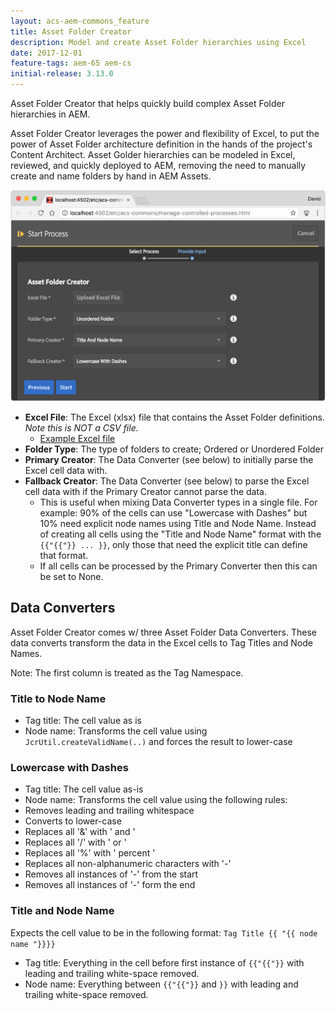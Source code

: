 ```yaml
---
layout: acs-aem-commons_feature
title: Asset Folder Creator
description: Model and create Asset Folder hierarchies using Excel
date: 2017-12-01
feature-tags: aem-65 aem-cs
initial-release: 3.13.0
---
```


Asset Folder Creator that helps quickly build complex Asset Folder hierarchies in AEM. 

Asset Folder Creator leverages the power and flexibility of Excel, to put the power of Asset Folder architecture definition in the hands of the project's Content Architect. Asset Golder hierarchies can be modeled in Excel, reviewed, and quickly deployed to AEM, removing the need to manually create and name folders by hand in AEM Assets.

![Asset Folder Creator](./images/asset-folder-creator.png)

* **Excel File**: The Excel (xlsx) file that contains the Asset Folder definitions. *Note this is NOT a CSV file.*
  * [Example Excel file](https://github.com/Adobe-Consulting-Services/acs-aem-commons/blob/master/bundle/src/test/resources/com/adobe/acs/commons/mcp/impl/processes/asset-folder-creator.xlsx?raw=true)
* **Folder Type**: The type of folders to create; Ordered or Unordered Folder
* **Primary Creator**: The Data Converter (see below) to initially parse the Excel cell data with. 
* **Fallback Creator**: The Data Converter (see below) to parse the Excel cell data with if the Primary Creator cannot parse the data. 
    * This is useful when mixing Data Converter types in a single file. For example: 90% of the cells can use "Lowercase with Dashes" but 10% need explicit node names using Title and Node Name. Instead of creating all cells using the "Title and Node Name" format with the `{{"{{"}} ... }}`, only those that need the explicit title can define that format.
    * If all cells can be processed by the Primary Converter then this can be set to None.

## Data Converters

Asset Folder Creator comes w/ three Asset Folder Data Converters. These data converts transform the data in the Excel cells to Tag Titles and Node Names.

Note: The first column is treated as the Tag Namespace.

### Title to Node Name

* Tag title: The cell value as is
* Node name: Transforms the cell value using `JcrUtil.createValidName(..)` and forces the result to lower-case

### Lowercase with Dashes

* Tag title: The cell value as-is
* Node name: Transforms the cell value using the following rules:
 * Removes leading and trailing whitespace
 * Converts to lower-case
 * Replaces all '&' with ' and '
 * Replaces all '/' with ' or '
 * Replaces all '%' with ' percent '
 * Replaces all non-alphanumeric characters with '-'
 * Removes all instances of '-' from the start
 * Removes all instances of '-' form the end

### Title and Node Name

Expects the cell value to be in the following format: `Tag Title {{ "{{ node name "}}}}`

* Tag title: Everything in the cell before first instance of `{{"{{"}}` with leading and trailing white-space removed.
* Node name: Everything between `{{"{{"}}` and `}}` with leading and trailing white-space removed.


